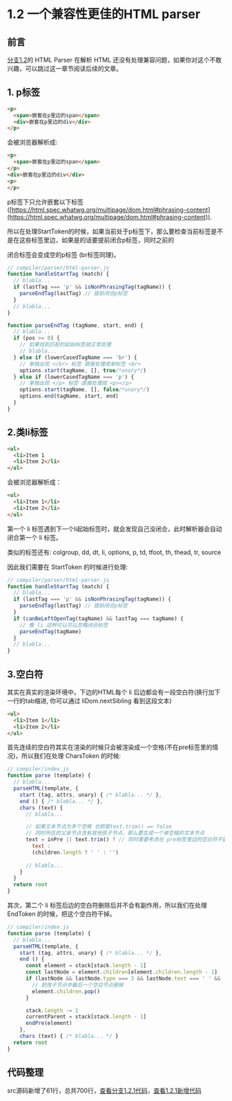 # 1.2 一个兼容性更佳的HTML parser

## 前言

[分支1.2](https://github.com/raphealguo/how-to-learn-vue2/tree/1.2)的 HTML Parser 在解析 HTML 还没有处理兼容问题，如果你对这个不敢兴趣，可以跳过这一章节阅读后续的文章。

## 1.  p标签

```html
<p>
  <span>嵌套在p里边的span</span>
  <div>嵌套在p里边的div</div>
</p>
```

会被浏览器解析成:

```html
<p>
  <span>嵌套在p里边的span</span>
</p>
<div>嵌套在p里边的div</div>
<p>
</p>
```

p标签下只允许嵌套以下标签([https://html.spec.whatwg.org/multipage/dom.html#phrasing-content](https://html.spec.whatwg.org/multipage/dom.html#phrasing-content)).

所以在处理StartToken的时候，如果当前处于p标签下，那么要检查当前标签是不是在这些标签里边，如果是的话要提前闭合p标签，同时之前的</p>闭合标签会变成空的p标签 (br标签同理)。

```javascript
// compiler/parser/html-parser.js
function handleStartTag (match) {
  // blabla...
  if (lastTag === 'p' && isNonPhrasingTag(tagName)) {
    parseEndTag(lastTag) // 提前闭合p标签
  }
  // blabla...
}

function parseEndTag (tagName, start, end) {
  // blabla...
  if (pos >= 0) {
    // 如果找到匹配的起始标签就正常处理
    // blabla...
  } else if (lowerCasedTagName === 'br') { 
    // 单独出现 </br> 标签 直接处理成单标签 <br>
    options.start(tagName, [], true/*unary*/)
  } else if (lowerCasedTagName === 'p') {
    // 单独出现 </p> 标签 直接处理成 <p></p>
    options.start(tagName, [], false/*unary*/)
    options.end(tagName, start, end)
  }
}
```

## 2.类li标签

```html
<ul>
  <li>Item 1
  <li>Item 2</li>
</ul>
```

会被浏览器解析成：

```html
<ul>
  <li>Item 1</li>
  <li>Item 2</li>
</ul>
```

第一个 li 标签遇到下一个li起始标签时，就会发现自己没闭合，此时解析器会自动闭合第一个 li 标签。

类似的标签还有: colgroup, dd, dt, li, options, p, td, tfoot, th, thead, tr, source

因此我们需要在 StartToken 的时候进行处理:

```javascript
// compiler/parser/html-parser.js
function handleStartTag (match) {
  // blabla...
  if (lastTag === 'p' && isNonPhrasingTag(tagName)) {
    parseEndTag(lastTag) // 提前闭合p标签
  }
  if (canBeLeftOpenTag(tagName) && lastTag === tagName) { 
    // 像 li 这种可以可以忽略闭合标签
    parseEndTag(tagName)
  }
  // blabla...
}
```

## 3.空白符

其实在真实的渲染环境中，下边的HTML每个 li 后边都会有一段空白符(换行加下一行的tab缩进, 你可以通过 liDom.nextSibling 看到这段文本)

```html
<ul>
  <li>Item 1</li>
  <li>Item 2</li>
</ul>
```

首先连续的空白符其实在渲染的时候只会被渲染成一个空格(不在pre标签里的情况)，所以我们在处理 CharsToken 的时候:

```javascript
// compiler/index.js
function parse (template) {
  // blabla...
  parseHTML(template, {
    start (tag, attrs, unary) { /* blabla... */ },
    end () { /* blabla... */ },
    chars (text) {
      // blabla...

      // 如果文本节点为多个空格 也即是text.trim() == false
      // 同时所在的父亲节点含有其他孩子节点，那么要生成一个单空格的文本节点
      text = inPre || text.trim() ? // 同时需要考虑在 pre标签里边的空白符不能做这样的转化
        text :
        (children.length ? ' ' : '') 
      
      // blabla...
    }
  }
  return root
}
```

其次，第二个 li 标签后边的空白符删除后并不会有副作用，所以我们在处理 EndToken 的时候，把这个空白符干掉。

```javascript
// compiler/index.js
function parse (template) {
  // blabla...
  parseHTML(template, {
    start (tag, attrs, unary) { /* blabla... */ },
    end () { 
      const element = stack[stack.length - 1]
      const lastNode = element.children[element.children.length - 1]
      if (lastNode && lastNode.type === 3 && lastNode.text === ' ' && !inPre) { 
        // 把孩子节点中最后一个空白节点删掉
        element.children.pop()
      }

      stack.length -= 1
      currentParent = stack[stack.length - 1]
      endPre(element)
    },
    chars (text) { /* blabla... */ }
  return root
}
```

## 代码整理

src源码新增了61行，总共700行，[查看分支1.2.1代码](https://github.com/raphealguo/how-to-learn-vue2/tree/1.2.1)，[查看1.2.1新增代码](https://github.com/raphealguo/how-to-learn-vue2/compare/1.2...1.2.1)